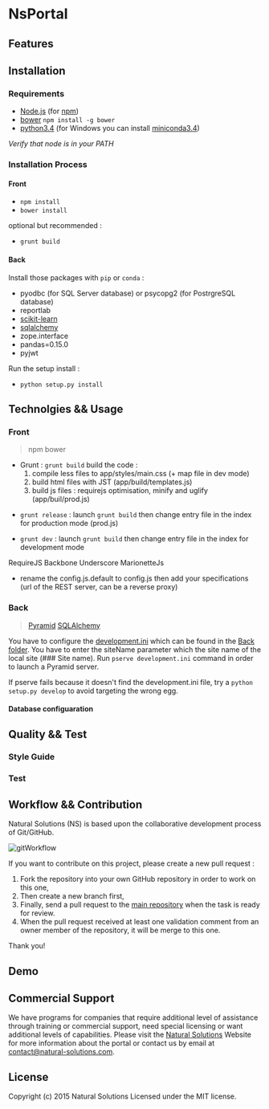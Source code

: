 # NsPortal




## Features


## Installation


### Requirements

 - [Node.js](https://nodejs.org/) (for [npm](https://www.npmjs.com/))
 - [bower](http://bower.io/) `npm install -g bower`
 - [python3.4](https://www.python.org/download/releases/3.4.0/) (for Windows you can install [miniconda3.4](http://conda.pydata.org/miniconda.html))


*Verify that node is in your PATH*

### Installation Process

#### Front
- `npm install`
- `bower install`

optional but recommended :

- `grunt build`

#### Back

Install those packages with `pip` or `conda` :

- pyodbc (for SQL Server database) or psycopg2 (for PostrgreSQL database)
- reportlab
- [scikit-learn](http://scikit-learn.org/stable/)
- [sqlalchemy](http://www.sqlalchemy.org/)
- zope.interface
- pandas=0.15.0
- pyjwt

Run the setup install : 
- `python setup.py install`


## Technolgies && Usage

### Front

> npm
> bower

* Grunt :
 `grunt build` build the code : 
  1. compile less files to app/styles/main.css (+ map file in dev mode)
  2. build html files with JST (app/build/templates.js)
  3. build js files : requirejs optimisation, minify and uglify (app/buil/prod.js)

- `grunt release` : launch `grunt build` then change entry file in the index for production mode (prod.js)

- `grunt dev` : launch `grunt build` then change entry file in the index for development mode

 RequireJS
 Backbone Underscore
 MarionetteJs

- rename the config.js.default to config.js then add your specifications (url of the REST server, can be a reverse proxy)

### Back

 >[Pyramid](http://docs.pylonsproject.org/projects/pyramid/en/latest/)
 >[SQLAlchemy](http://www.sqlalchemy.org/)


You have to configure the [development.ini](https://github.com/NaturalSolutions/NsPortal/tree/master/Back/development.ini.default) which can be found in the [Back folder](https://github.com/NaturalSolutions/NsPortal/tree/master/Back/).
You have to enter the siteName parameter which the site name of the local site (### Site name).
Run `pserve development.ini` command in order to launch a Pyramid server.

If pserve fails because it doesn't find the development.ini file, try a `python setup.py develop` to avoid targeting the wrong egg.

#### Database configuaration

## Quality && Test

### Style Guide

### Test

## Workflow && Contribution

Natural Solutions (NS) is based upon the collaborative development process of Git/GitHub.

![gitWorkflow](http://img11.hostingpics.net/pics/424731gitflow.png)

If you want to contribute on this project, please create a new pull request :
1. Fork the repository into your own GitHub repository in order to work on this one,
2. Then create a new branch first,
3. Finally, send a pull request to the [main repository](https://github.com/NaturalSolutions/NsPortal/) when the task is ready for review.
4. When the pull request received at least one validation comment from an owner member of the repository, it will be merge to this one.

Thank you!


## Demo


## Commercial Support

We have programs for companies that require additional level of assistance through training or commercial support, need special licensing or want additional levels of capabilities. Please visit the [Natural Solutions](http://www.natural-solutions.eu/) Website for more information about the portal or contact us by email at contact@natural-solutions.com.

## License

Copyright (c) 2015 Natural Solutions
Licensed under the MIT license.
